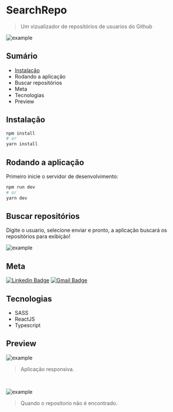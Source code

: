 # SearchRepo

> Um vizualizador de repositórios de usuarios do Github

![example](https://user-images.githubusercontent.com/65142350/113363130-7374b200-9326-11eb-8612-1de61e3fa0af.png)

## Sumário

- <a href="#instalation">Instalação</a>
- Rodando a aplicação
- Buscar repositórios
- Meta
- Tecnologias
- Preview

## Instalação

```bash
npm install
# or
yarn install
```

## Rodando a aplicação

Primeiro inicie o servidor de desenvolvimento:

```bash
npm run dev
# or
yarn dev
```

## Buscar repositórios

Digite o usuario, selecione enviar e pronto, a aplicação buscará os repositórios para exibição!

![example](https://user-images.githubusercontent.com/65142350/113363216-b040a900-9326-11eb-893f-2361745461e0.png)

## Meta

[![Linkedin Badge](https://img.shields.io/badge/-vandsonfalcao-blue?style=flat-square&logo=Linkedin&logoColor=white&link=https://www.linkedin.com/in/vandsonfalcao/)](https://www.linkedin.com/in/vandsonfalcao/)
[![Gmail Badge](https://img.shields.io/badge/-vandsonsf@gmail.com-c14438?style=flat-square&logo=Gmail&logoColor=white&link=mailto:vandsonsf@gmail.com)](mailto:vandsonsf@gmail.com)

## Tecnologias

- SASS
- ReactJS
- Typescript

## <a class="anchor" id="instalation">Preview</a>


![example](https://user-images.githubusercontent.com/65142350/113363275-d8300c80-9326-11eb-842f-7770e341e43a.png)

> Aplicação responsiva.

</br>


![example](https://user-images.githubusercontent.com/65142350/113363168-90a98080-9326-11eb-8333-943f28d75f6f.png)

> Quando o repositorio não é encontrado.
